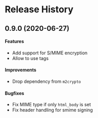 # Release History

## 0.9.0 (2020-06-27)

#### Features
- Add support for S/MIME encryption
- Allow to use tags

#### Improvements
- Drop dependency from `m2crypto`

#### Bugfixes
- Fix MIME type if only `html_body` is set
- Fix header handling for smime signing
